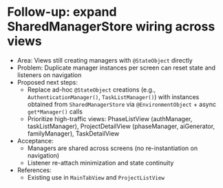 # Follow-up: expand SharedManagerStore wiring across views

- Area: Views still creating managers with `@StateObject` directly
- Problem: Duplicate manager instances per screen can reset state and listeners on navigation
- Proposed next steps:
  - Replace ad-hoc `@StateObject` creations (e.g., `AuthenticationManager()`, `TaskListManager()`) with instances obtained from `SharedManagerStore` via `@EnvironmentObject` + async `get*Manager()` calls
  - Prioritize high-traffic views: PhaseListView (authManager, taskListManager), ProjectDetailView (phaseManager, aiGenerator, familyManager), TaskDetailView
- Acceptance:
  - Managers are shared across screens (no re-instantiation on navigation)
  - Listener re-attach minimization and state continuity
- References:
  - Existing use in `MainTabView` and `ProjectListView`
